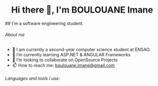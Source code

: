 <h1 align="center">Hi there 👋, I'm BOULOUANE Imane</h1>
## I'm a software engineering student.

###### About me

- 🔭 I am currently a second-year computer science student at ENSAO.
- 🌱 I’m currently learning ASP.NET & ANGULAR Frameworks
- 👯 I’m looking to collaborate on OpenSource Projects
- 📫 How to reach me: boulouane.imane@gmail.com

###### Languages and tools I use:

